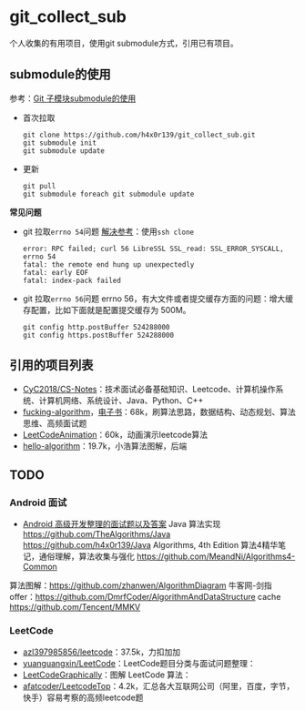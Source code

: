 # git_collect_sub
个人收集的有用项目，使用git submodule方式，引用已有项目。
## submodule的使用
参考：[Git 子模块submodule的使用](https://blog.csdn.net/h4x0r_007/article/details/108167592)
- 首次拉取
  ```
  git clone https://github.com/h4x0r139/git_collect_sub.git
  git submodule init
  git submodule update
  ```
- 更新
  ```
  git pull
  git submodule foreach git submodule update
  ```

**常见问题**

- git 拉取`errno 54`问题
  [解决参考](https://blog.csdn.net/qq_42347755/article/details/90347988)：使用`ssh clone`
  ```
  error: RPC failed; curl 56 LibreSSL SSL_read: SSL_ERROR_SYSCALL, errno 54
  fatal: the remote end hung up unexpectedly
  fatal: early EOF
  fatal: index-pack failed
  ```
- git 拉取`errno 56`问题
errno 56，有大文件或者提交缓存方面的问题：增大缓存配置，比如下面就是配置提交缓存为 500M。
  ```
  git config http.postBuffer 524288000
  git config https.postBuffer 524288000
  ```  

## 引用的项目列表
- [CyC2018/CS-Notes](https://github.com/CyC2018/CS-Notes)：技术面试必备基础知识、Leetcode、计算机操作系统、计算机网络、系统设计、Java、Python、C++
- [fucking-algorithm](https://github.com/labuladong/fucking-algorithm)，[电子书](https://labuladong.gitbook.io/algo/)：68k，刷算法思路，数据结构、动态规划、算法思维、高频面试题
- [LeetCodeAnimation](https://github.com/MisterBooo/LeetCodeAnimation)：60k，动画演示leetcode算法
- [hello-algorithm](https://github.com/geekxh/hello-algorithm)：19.7k，小浩算法图解，后端

## TODO


### Android 面试
- [Android 高级开发整理的面试题以及答案](https://github.com/jinguangyue/Android-Advanced-Interview)
Java 算法实现
https://github.com/TheAlgorithms/Java
https://github.com/h4x0r139/Java
Algorithms, 4th Edition 算法4精华笔记，通俗理解，算法收集与强化
https://github.com/MeandNi/Algorithms4-Common

算法图解：https://github.com/zhanwen/AlgorithmDiagram
牛客网-剑指offer：https://github.com/DmrfCoder/AlgorithmAndDataStructure
cache
https://github.com/Tencent/MMKV

### LeetCode

- [azl397985856/leetcode](https://github.com/azl397985856/leetcode)：37.5k，力扣加加
- [yuanguangxin/LeetCode](https://github.com/yuanguangxin/LeetCode)：LeetCode题目分类与面试问题整理：
- [LeetCodeGraphically](https://github.com/lefex/LeetCodeGraphically)：图解 LeetCode 算法：
- [afatcoder/LeetcodeTop](https://github.com/afatcoder/LeetcodeTop)：4.2k，汇总各大互联网公司（阿里，百度，字节，快手）容易考察的高频leetcode题